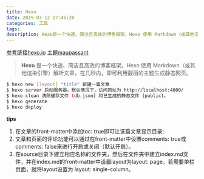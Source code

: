 ```yaml
---
title: Hexo
date: 2019-03-12 17:45:20
categories: 工具
tags: 
description: Hexo是一个快速、简洁且高效的博客框架。Hexo 使用 Markdown（或其他渲染引擎）解析文章，在几秒内，即可利用靓丽的主题生成静态网页。
---
```

[参考链接hexo.io](https://hexo.io/zh-cn/)
[主题maupassant](https://github.com/tufu9441/maupassant-hexo)

> **Hexo** 是一个快速、简洁且高效的博客框架。Hexo 使用 Markdown（或其他渲染引擎）解析文章，在几秒内，即可利用靓丽的主题生成静态网页。


```bash
$ hexo new [layout] "title" 新建一篇文章
$ hexo server 启动服务器。默认情况下，访问网址为 http://localhost:4000/
$ hexo clean 清除缓存文件 (db.json) 和已生成的静态文件 (public)。
$ hexo generate
$ hexo deploy
```

**tips**
1. 在文章的front-matter中添加toc: true即可让该篇文章显示目录;
2. 文章和页面的评论功能可以通过在front-matter中设置comments: true或comments: false来进行开启或关闭（默认开启）。
3. 在source目录下建立相应名称的文件夹，然后在文件夹中建立index.md文件，并在index.md的front-matter中设置layout为layout: page。若需要单栏页面，就将layout设置为 layout: single-column。